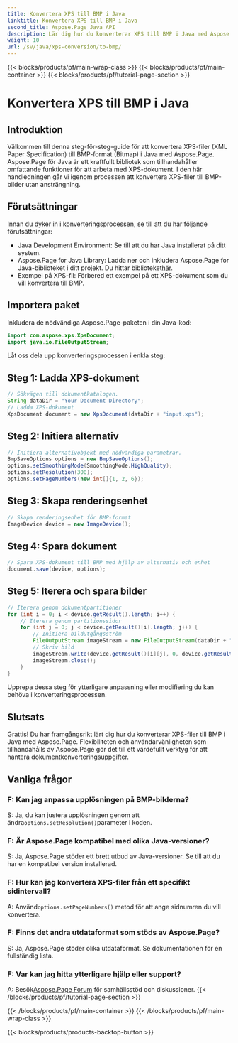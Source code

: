 ```yaml
---
title: Konvertera XPS till BMP i Java
linktitle: Konvertera XPS till BMP i Java
second_title: Aspose.Page Java API
description: Lär dig hur du konverterar XPS till BMP i Java med Aspose.Page. Följ vår enkla guide för effektiv och högkvalitativ dokumentkonvertering.
weight: 10
url: /sv/java/xps-conversion/to-bmp/
---
```


{{< blocks/products/pf/main-wrap-class >}}
{{< blocks/products/pf/main-container >}}
{{< blocks/products/pf/tutorial-page-section >}}

# Konvertera XPS till BMP i Java

## Introduktion
Välkommen till denna steg-för-steg-guide för att konvertera XPS-filer (XML Paper Specification) till BMP-format (Bitmap) i Java med Aspose.Page. Aspose.Page för Java är ett kraftfullt bibliotek som tillhandahåller omfattande funktioner för att arbeta med XPS-dokument. I den här handledningen går vi igenom processen att konvertera XPS-filer till BMP-bilder utan ansträngning.
## Förutsättningar
Innan du dyker in i konverteringsprocessen, se till att du har följande förutsättningar:
- Java Development Environment: Se till att du har Java installerat på ditt system.
-  Aspose.Page for Java Library: Ladda ner och inkludera Aspose.Page for Java-biblioteket i ditt projekt. Du hittar biblioteket[här](https://releases.aspose.com/page/java/).
- Exempel på XPS-fil: Förbered ett exempel på ett XPS-dokument som du vill konvertera till BMP.
## Importera paket
Inkludera de nödvändiga Aspose.Page-paketen i din Java-kod:
```java
import com.aspose.xps.XpsDocument;
import java.io.FileOutputStream;
```
Låt oss dela upp konverteringsprocessen i enkla steg:
## Steg 1: Ladda XPS-dokument
```java
// Sökvägen till dokumentkatalogen.
String dataDir = "Your Document Directory";
// Ladda XPS-dokument
XpsDocument document = new XpsDocument(dataDir + "input.xps");
```
## Steg 2: Initiera alternativ
```java
// Initiera alternativobjekt med nödvändiga parametrar.
BmpSaveOptions options = new BmpSaveOptions();
options.setSmoothingMode(SmoothingMode.HighQuality);
options.setResolution(300);
options.setPageNumbers(new int[]{1, 2, 6});
```
## Steg 3: Skapa renderingsenhet
```java
// Skapa renderingsenhet för BMP-format
ImageDevice device = new ImageDevice();
```
## Steg 4: Spara dokument
```java
// Spara XPS-dokument till BMP med hjälp av alternativ och enhet
document.save(device, options);
```
## Steg 5: Iterera och spara bilder
```java
// Iterera genom dokumentpartitioner
for (int i = 0; i < device.getResult().length; i++) {
    // Iterera genom partitionssidor
    for (int j = 0; j < device.getResult()[i].length; j++) {
        // Initiera bildutgångsström
        FileOutputStream imageStream = new FileOutputStream(dataDir + "XPStoBMP" + "_" + (i + 1) + "_" + (j + 1) + ".bmp");
        // Skriv bild
        imageStream.write(device.getResult()[i][j], 0, device.getResult()[i][j].length);
        imageStream.close();
    }
}
```
Upprepa dessa steg för ytterligare anpassning eller modifiering du kan behöva i konverteringsprocessen.
## Slutsats
Grattis! Du har framgångsrikt lärt dig hur du konverterar XPS-filer till BMP i Java med Aspose.Page. Flexibiliteten och användarvänligheten som tillhandahålls av Aspose.Page gör det till ett värdefullt verktyg för att hantera dokumentkonverteringsuppgifter.
## Vanliga frågor
### F: Kan jag anpassa upplösningen på BMP-bilderna?
 S: Ja, du kan justera upplösningen genom att ändra`options.setResolution()`parameter i koden.
### F: Är Aspose.Page kompatibel med olika Java-versioner?
S: Ja, Aspose.Page stöder ett brett utbud av Java-versioner. Se till att du har en kompatibel version installerad.
### F: Hur kan jag konvertera XPS-filer från ett specifikt sidintervall?
 A: Använd`options.setPageNumbers()` metod för att ange sidnumren du vill konvertera.
### F: Finns det andra utdataformat som stöds av Aspose.Page?
S: Ja, Aspose.Page stöder olika utdataformat. Se dokumentationen för en fullständig lista.
### F: Var kan jag hitta ytterligare hjälp eller support?
 A: Besök[Aspose.Page Forum](https://forum.aspose.com/c/page/39) för samhällsstöd och diskussioner.
{{< /blocks/products/pf/tutorial-page-section >}}

{{< /blocks/products/pf/main-container >}}
{{< /blocks/products/pf/main-wrap-class >}}

{{< blocks/products/products-backtop-button >}}
